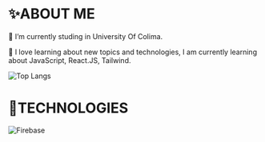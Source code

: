 # ✨ABOUT ME

🔭 I’m currently studing in University Of Colima.

🌱 I love learning about new topics and technologies, I am currently learning about JavaScript, React.JS, Tailwind.

![Top Langs](https://github-readme-stats.vercel.app/api/top-langs/?username=emmanuelanguiano12&size_weight=0.5&count_weight=0.5)

# 🚀TECHNOLOGIES
![Firebase](https://img.shields.io/badge/firebase-ffca28?style=for-the-badge&logo=firebase&logoColor=black)


<!--
**emmanuelanguiano12/emmanuelanguiano12** is a ✨ _special_ ✨ repository because its `README.md` (this file) appears on your GitHub profile.

Here are some ideas to get you started:

- 🔭 I’m currently working on ...
- 🌱 I’m currently learning ...
- 👯 I’m looking to collaborate on ...
- 🤔 I’m looking for help with ...
- 💬 Ask me about ...
- 📫 How to reach me: ...
- 😄 Pronouns: ...
- ⚡ Fun fact: ...
-->
